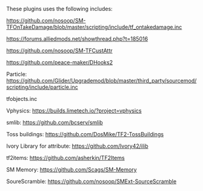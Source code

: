These plugins uses the following includes:

https://github.com/nosoop/SM-TFOnTakeDamage/blob/master/scripting/include/tf_ontakedamage.inc

https://forums.alliedmods.net/showthread.php?t=185016

https://github.com/nosoop/SM-TFCustAttr

https://github.com/peace-maker/DHooks2

Particle: https://github.com/GIider/Upgrademod/blob/master/third_party/sourcemod/scripting/include/particle.inc

tfobjects.inc

Vphysics: https://builds.limetech.io/?project=vphysics

smlib: https://github.com/bcserv/smlib

Toss buildings: https://github.com/DosMike/TF2-TossBuildings

Ivory Library for attribute: https://github.com/Ivory42/ilib

tf2items: https://github.com/asherkin/TF2Items

SM Memory: https://github.com/Scags/SM-Memory

SoureScramble: https://github.com/nosoop/SMExt-SourceScramble